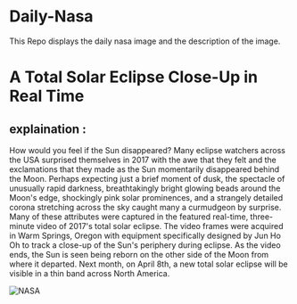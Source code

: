 # Daily-Nasa

This Repo displays the daily nasa image and the description of the image.

<!--NASA-->
# A Total Solar Eclipse Close-Up in Real Time
## explaination :

How would you feel if the Sun disappeared? Many eclipse watchers across the USA surprised themselves in 2017 with the awe that they felt and the exclamations that they made as the Sun momentarily disappeared behind the Moon. Perhaps expecting just a brief moment of dusk, the spectacle of unusually rapid darkness, breathtakingly bright glowing beads around the Moon's edge, shockingly pink solar prominences, and a strangely detailed corona stretching across the sky caught many a curmudgeon by surprise.  Many of these attributes  were captured in the featured real-time, three-minute video of 2017's total solar eclipse. The video frames were acquired in  Warm Springs, Oregon with equipment specifically designed by Jun Ho Oh to track a close-up of the Sun's periphery during eclipse.  As the video ends, the Sun is seen being reborn on the other side of the Moon from where it departed.  Next month, on April 8th, a new total solar eclipse will be visible in a thin band across North America.

![NASA](https://www.youtube.com/embed/5D9j-8Vhyto?rel=0&showinfo=0)
<!--/NASA-->